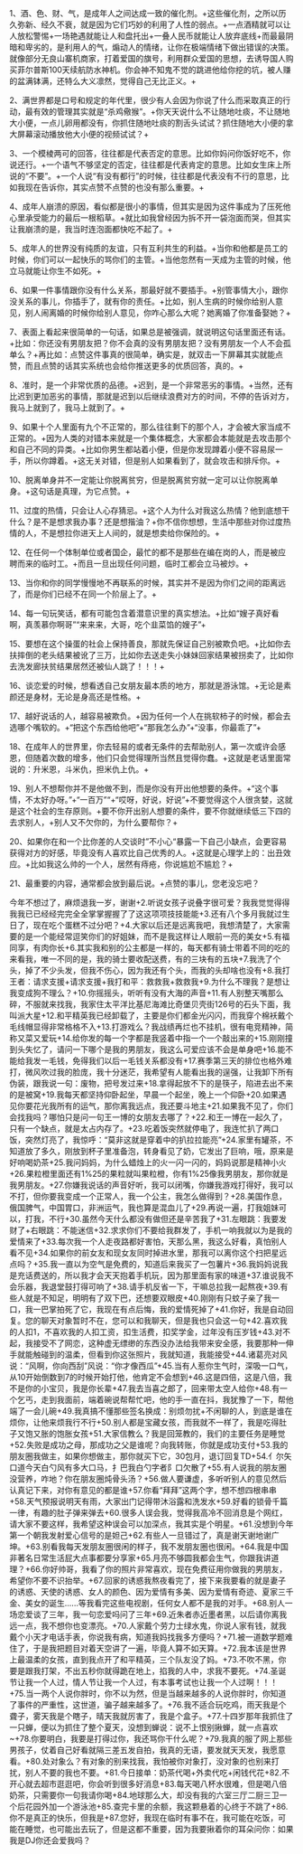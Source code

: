 1、酒、色、财、气，是成年人之间达成一致的催化剂。+这些催化剂，之所以历久弥新、经久不衰，就是因为它们巧妙的利用了人性的弱点。+一点酒精就可以让人放松警惕+一场艳遇就能让人和盘托出+一叠人民币就能让人放弃底线+而最最阴暗和卑劣的，是利用人的气，煽动人的情绪，让你在极端情绪下做出错误的决策。就像部分无良山寨机商家，打着爱国的旗号，利用群众爱国的思想，去诱导国人购买菲尔普斯100天续航防水神机。你会神不知鬼不觉的跳进他给你挖的坑，被人赚的盆满钵满，还特么大义凛然，觉得自己无比正义。+

2、满世界都是口号和规定的年代里，很少有人会因为你说了什么而采取真正的行动，最有效的管理其实就是“杀鸡儆猴”。+你天天说什么不让随地吐痰，不让随地大小便，一点儿卵用都没有，你抓住随地吐痰的割舌头试试？抓住随地大小便的拿大屏幕滚动播放他大小便的视频试试？+

3、一个模棱两可的回答，往往都是代表否定的意思。比如你妈问你饭好吃不，你说还行。+一个语气不够坚定的否定，往往都是代表肯定的意思。比如女生床上所说的“不要”。+一个人说“有没有都行”的时候，往往都是代表没有不行的意思，比如我现在告诉你，其实点赞不点赞的也没有那么重要。+

4、成年人崩溃的原因，看似都是很小的事情，但其实是因为这件事成为了压死他心里承受能力的最后一根稻草。+就比如我曾经因为拆不开一袋泡面而哭，但其实让我崩溃的是，我当时连泡面都快吃不起了。+

5、成年人的世界没有纯质的友谊，只有互利共生的利益。+当你和他都是员工的时候，你们可以一起快乐的骂你们的主管。+当他忽然有一天成为主管的时候，他立马就能让你生不如死。+

6、如果一件事情跟你没有什么关系，那最好就不要插手。+别管事情大小，跟你没关系的事儿，你插手了，就有你的责任。+比如，别人生病的时候你给别人意见，别人闹离婚的时候你给别人意见，你咋心那么大呢？她离婚了你准备娶她？+

7、表面上看起来很简单的一句话，如果总是被强调，就说明这句话里面还有话。+比如：你还没有男朋友把？你不会真的没有男朋友把？没有男朋友一个人不会孤单么？+再比如：点赞这件事真的很简单，确实是，就双击一下屏幕其实就能点赞，而且点赞的话其实系统也会给你推送更多的优质回答，真的。+

8、准时，是一个非常优质的品德。+迟到，是一个非常恶劣的事情。+当然，还有比迟到更加恶劣的事情，那就是迟到以后继续浪费对方的时间，不停的告诉对方，我马上就到了，我马上就到了。+

9、如果十个人里面有九个不正常的，那么往往剩下的那个人，才会被大家当成不正常的。+因为人类的对错本来就是一个集体概念，大家都会本能就是去攻击那个和自己不同的异类。+比如你男生都站着小便，但是你发现蹲着小便不容易尿一手，所以你蹲着。+这无关对错，但是别人如果看到了，就会攻击和排斥你。+

10、脱离单身并不一定能让你脱离贫穷，但是脱离贫穷就一定可以让你脱离单身。+这句话是真理，为它点赞。+

11、过度的热情，只会让人心存猜忌。+这个人为什么对我这么热情？他到底想干什么？是不是想求我办事？还是想揩油？+你不信你想想，生活中那些对你过度热情的人，不是想拉你进天上人间的，就是想卖给你保险的。+

12、在任何一个体制单位或者国企，最忙的都不是那些在编在岗的人，而是被应聘而来的临时工。+而且一旦出现任何问题，临时工都会立马被炒。+

13、当你和你的同学慢慢地不再联系的时候，其实并不是因为你们之间的距离远了，而是你们已经不在同一个阶层上了。+

14、每一句玩笑话，都有可能包含着潜意识里的真实想法。+比如“嫂子真好看啊，真羡慕你啊哥”“来来来，大哥，吃个韭菜馅的嫂子”+

15、要想在这个操蛋的社会上保持善良，那就先保证自己别被欺负吧。+比如你去扶摔倒的老头结果被讹了三万，比如你去送走失小妹妹回家结果被拐卖了，比如你去洗发廊扶贫结果居然还被仙人跳了！！！+

16、谈恋爱的时候，想看透自己女朋友最本质的地方，那就是游泳馆。+无论是素颜还是身材，无论是身高还是性格。+

17、越好说话的人，越容易被欺负。+因为任何一个人在挑软柿子的时候，都会去选哪个嘴软的。+“把这个东西给他吧”+“那我怎么办”+“没事，你最乖了”+

18、在成年人的世界里，你去轻易的或者无条件的去帮助别人，第一次或许会感恩，但随着次数的增多，他们只会觉得理所当然且觉得你蠢。+这就是老话里面常说的：升米恩，斗米仇，担米仇上仇。+

19、别人不想帮你并不是他做不到，而是你没有开出他想要的条件。+“这个事情，不太好办呀。”+“一百万”“+“哎呀，好说，好说”+不要觉得这个人很贪婪，这就是这个社会的生存原则。+要不你开出别人想要的条件，要不你就继续低三下四的去求别人，+别人又不欠你的，为什么要帮你？+

20、如果你在和一个比你差的人交谈时”不小心“暴露一下自己小缺点，会更容易获得对方的好感，毕竟没有人喜欢比自己优秀的人。+这就是心理学上的：出丑效应。+比如我这么帅的一个人，居然有痔疮，你说尴尬不尴尬？+

21、最重要的内容，通常都会放到最后说。+点赞的事儿，您老没忘吧？

今年不想过了，麻烦退我一岁，谢谢+2.听说女孩子说叠字很可爱？我我觉觉得得我我已已经经完完全全掌掌握握了了这这项项技技能能+3.还有八个多月我就过生日了，现在吃个蛋糕不过分吧？+4.大家以后还是远离我吧，我想清楚了，大家需要的是一个能经常逗笑你们的好姐妹，而不是我这样让人眼前一亮的美女+5.有福同享，有肉你长+6.其实我和别的公主都是一样的，每天都有骑士带着不同的吃的来看我，唯一不同的是，我的骑士要收配送费，有的三块有的五块+7.我洗了个头，掉了不少头发，但我不伤心，因为我还有个头，而我的头却啥也没有+8.我打王者：请求支援+请求支援+我打和平：救救我+救救我+9.为什么不理我？是想让我变成狗不理么？+10.你摇摇头，听听有没有大海的声音+11.有人别整天嘴那么碎，不服就来找我，我家住太平洋比基尼海滩比奇堡贝壳街126号的石头下面，我叫派大星+12.和平精英我已经卸载了，主要是你们都金光闪闪，而我穿个棉袄戴个毛线帽显得非常格格不入+13.打游戏么？我战绩再烂也不挂机，很有电竞精神，简称又菜又爱玩+14.给你发的每一个字都是我竖着中指一个一个敲出来的+15.刚刚撞到头失忆了，请问一下哪个是我的男朋友，我这么可爱应该不会是单身吧+16.能不能给我发一毛钱，免得我们以后一毛钱关系都没有+17.赛季第三天的排位也格外难打，微风吹过我的脸庞，我十分迷茫，我希望有人能看出我的逞强，让我卸下所有伪装，跟我说一句：废物，把号发过来+18.拿得起放不下的是筷子，陷进去出不来的是被窝+19.我每天都坚持仰卧起坐，早晨一个起坐，晚上一个仰卧+20.如果遇见你要花光我所有的运气，那你离我远点，我还要斗地主+21.如果我不见了，你们会找我吗？哪怕只是问一句王一博的女朋友去哪了？+22.和王一博在一起久了，只有一个缺点，就是太占内存了。+23.吃着饭突然就停电了，我连忙扒了两口饭，突然灯亮了，我惊呼：“莫非这就是穿着中的扒拉拉能亮”+24.家里有罐茶，不知道放了多久，刚放到杯子里准备泡，转身看见了奶，它发出了巨响，哦，原来是好响喝奶茶+25.我问妈妈，为什么蜡烛上的火一闪一闪的，妈妈说那是精神小火+26.果粒橙里面还有1%25的果粒就叫果粒橙，你有1%25像我男朋友，那你就是我男朋友。+27.你嫌我说话的声音好听，我可以闭嘴，你嫌我游戏打得好，我可以不打，但你要我变成一个正常人，我一个公主，我怎么做得到？+28.美国作息，俄国脾气，中国胃口，非洲运气，我也算是混血儿了+29.再说一遍，打我姐妹可以，打我，不行+30.虽然今天什么都没有做但还是辛苦我了+31.左眼跳：我要发财了+右眼跳：不能迷信+32.求求你们不要给我群发了，手机一响我就以为是我的爱情来了+33.每次我一个人走夜路都好害怕，天那么黑，我这么好看，真怕别人看不见+34.如果你的前女友和现女友同时掉进水里，那我可以离你这个扫把星远点吗？+35.我一直以为空气是免费的，知道后来我买了一包薯片+36.我妈妈说我是充话费送的，所以我才会天天抱着手机玩，因为那里面有家的味道+37.谁说我不会乐器，我退堂鼓打得可响了+38.请手机反省一下，干嘛总拉我一起熬夜+39.有些人就是不知足，明明有了双下巴，还想要双眼皮+40.刚刚有只蚊子亲了我一口，我一巴掌拍死了它，我现在有点后悔，我的爱情死掉了+41.你好，我是自动回复。您的聊天对象暂时不在，您可以和我聊天，但是我也只会这一句+42.喜欢我的人扣1，不喜欢我的人扣工资，扣生活费，扣奖学金，过年没有压岁钱+43.对不起，我接受不了网恋，这种虚无缥缈的东西没办法给我带来安全感，我要那种一伸手就能触碰到的温柔，但看到你这张照片，我就知道，我能接受+44.诸葛亮对风说：“风啊，你向西刮”风说：“你才像西瓜”+45.当有人惹你生气时，深吸一口气，从10开始倒数到7的时候开始打他，他肯定不会想到+46.这是四倍，这是八倍，我不是你的小宝贝，我是你长辈+47.我去当喜之郎了，回来带太空人给你+48.有一个乞丐，走到我面前，端着碗说帮帮忙吧，他的手一直在抖，我犹豫了一下，帮他端了一会儿碗+49.我真搞不懂那些签名换成：别烦勿扰+不闲聊的人，到底是谁在烦你，让他来烦我行不行+50.别人都是宝藏女孩，而我就不一样了，我是吃得肚子又饱又胀的饱胀女孩+51.大家信教么？我是回笼教的，我们的主要任务是睡觉+52.失败是成功之母，那成功之父是谁呢？向我转账，你就是成功支付+53.我的朋友圈我做主，如果你想做主，那你就买下它，30包月，退订回复TD+54.亻尔矢口道今天白勺风有多大口马，扌巴我白勺字者阝口欠散了+55.有人说我的朋友圈没营养，咋地？你在朋友圈炖骨头汤？+56.做人要谦虚，多听听别人的意见然后认真记下来，对你有意见的都是谁+57.你看“拜拜”这两个字，想不想四根串串+58.天气预报说明天有雨，大家出门记得带沐浴露和洗发水+59.好看的锁骨千篇一律，有趣的肚子弹来弹去+60.很多人误会我，觉得我高冷不回消息是个网红，请大家不要这样，我希望这种误会可以加深点，我其实是个明星。+61.没想到今年第一个朝我发射爱心信号的是妲己+62.有些人一旦错过了，真是谢天谢地谢广坤。+63.别看我每天发朋友圈很闲的样子，我不发朋友圈也很闲。+64.我是中国非著名日常生活屁大点事都要分享家+65.月亮不够圆我都会生气，你跟我讲道理？+66.你好帅哥，我看了你的照片非常喜欢，现在免费征用你做我的男朋友，希望你不要不识抬举。+67.回家的诱惑我熬夜看完了，接下来我要看的就是妻子的诱惑、天使的诱惑、女人的颜色、因为爱情有多美、因为爱情有奇迹、夏家三千金、美女的诞生......等我看完这些电视剧，任何女人都不是我的对手。+68.别人一场恋爱谈了三年，我一句恋爱吗问了三年+69.近朱者赤近墨者黑，以后请你离我远一点，我不想你也变漂亮。+70.人家戴个劳力士绿水鬼，你说人家有钱，就我戴个小天才电话手表，你说我有病，知道我妈找我多方便吗？+71.被一道数学题难住了，于是我把题目对着天空讲了一遍，毕竟人算不如天算。+72.我本该是世界上最温柔的女孩，直到我点开了和平精英，三个队友没了妈。+73.不吹不黑，你要是跟我打架，不出五秒你就得跪在地上，掐我的人中，求我不要死。+74.圣诞节让我一个人过，情人节让我一个人过，有本事考试也让我一个人过啊！！！+75.当一两个人说你胖时，你不以为然，但是当越来越多的人说你胖时，你知道了事件的严重性，这世道，骗子越来越多了。+76.我不适合玩吃鸡，雨天我是个聋子，雾天我是个瞎子，晴天我就厉害了，我是个盒子。+77.十四岁那年我抓住了一只蝉，便以为抓住了整个夏天，没想到蝉说：说不上恨别揪蝉，就一点喜欢~+78.你要明白，我要是打得过你，我还骂你干什么呢？+79.我真的服了网上那些男孩子，仗着自己好看就隔三差五发自拍，我真的无语，要发就天天发，我愿意看。+80.处对象么？有对象的别来找我，我怕被你对象打，没对象的也别来打扰，别人不要的我也不要。+81.今日接单：奶茶代喝+外卖代吃+闲钱代花+82.不开心就去超市逛逛吧，你会听到很多好消息+83.每天喝八杯水很难，但是喝八倍奶茶，只需要你一句我请你喝+84.地球那么大，却没有我的六室三厅二厨三卫一个后花园外加一个游泳池+85.查完卡里的余额，我这颗悬着的心终于不跳了+86.你不是真正的快乐，但我是+87.您好，我现在临时有事不在，我可能在吃饭，可能在睡觉，也可能出去玩了，但是这都不重要，因为我要揪着你的耳朵问你：如果我是DJ你还会爱我吗？